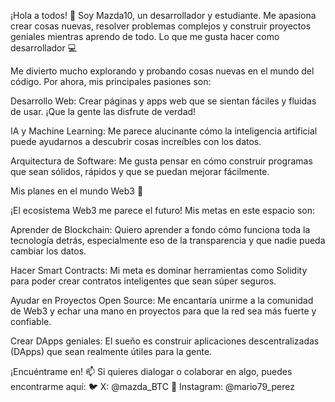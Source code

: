 ¡Hola a todos! 👋
Soy Mazda10, un desarrollador y estudiante. Me apasiona crear cosas nuevas, resolver problemas complejos y construir proyectos geniales mientras aprendo de todo.
Lo que me gusta hacer como desarrollador 💻

Me divierto mucho explorando y probando cosas nuevas en el mundo del código. Por ahora, mis principales pasiones son:

Desarrollo Web: Crear páginas y apps web que se sientan fáciles y fluidas de usar. ¡Que la gente las disfrute de verdad!

IA y Machine Learning: Me parece alucinante cómo la inteligencia artificial puede ayudarnos a descubrir cosas increíbles con los datos.

Arquitectura de Software: Me gusta pensar en cómo construir programas que sean sólidos, rápidos y que se puedan mejorar fácilmente.

Mis planes en el mundo Web3 🚀

¡El ecosistema Web3 me parece el futuro! Mis metas en este espacio son:

Aprender de Blockchain: Quiero aprender a fondo cómo funciona toda la tecnología detrás, especialmente eso de la transparencia y que nadie pueda cambiar los datos.

Hacer Smart Contracts: Mi meta es dominar herramientas como Solidity para poder crear contratos inteligentes que sean súper seguros.

Ayudar en Proyectos Open Source: Me encantaría unirme a la comunidad de Web3 y echar una mano en proyectos para que la red sea más fuerte y confiable.

Crear DApps geniales: El sueño es construir aplicaciones descentralizadas (DApps) que sean realmente útiles para la gente.

¡Encuéntrame en! 📫
Si quieres dialogar o colaborar en algo, puedes encontrarme aquí:
🐦 X: @mazda_BTC
📸 Instagram: @mario79_perez





